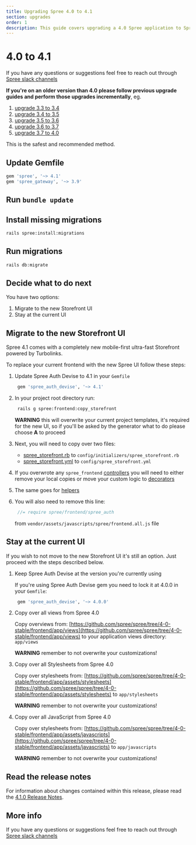 ```yaml
---
title: Upgrading Spree 4.0 to 4.1
section: upgrades
order: 1
description: This guide covers upgrading a 4.0 Spree application to Spree 4.1.
---
```


# 4.0 to 4.1

If you have any questions or suggestions feel free to reach out through [Spree slack channels](http://slack.spreecommerce.org/)

**If you're on an older version than 4.0 please follow previous upgrade guides and perform those upgrades incrementally**, eg.

1. [upgrade 3.3 to 3.4](https://app.gitbook.com/@spark-solutions/s/spree-developer-documentation/upgrades/upgrades/three-dot-three-to-three-dot-four)
2. [upgrade 3.4 to 3.5](https://app.gitbook.com/@spark-solutions/s/spree-developer-documentation/upgrades/upgrades/three-dot-four-to-three-dot-five)
3. [upgrade 3.5 to 3.6](https://app.gitbook.com/@spark-solutions/s/spree-developer-documentation/upgrades/upgrades/three-dot-five-to-three-dot-six)
4. [upgrade 3.6 to 3.7](https://app.gitbook.com/@spark-solutions/s/spree-developer-documentation/upgrades/upgrades/three-dot-six-to-three-dot-seven)
5. [upgrade 3.7 to 4.0](https://app.gitbook.com/@spark-solutions/s/spree-developer-documentation/upgrades/upgrades/three-dot-seven-to-four-dot-oh)

This is the safest and recommended method.

## Update Gemfile

```ruby
gem 'spree', '~> 4.1'
gem 'spree_gateway', '~> 3.9'
```

## Run `bundle update`

## Install missing migrations

```bash
rails spree:install:migrations
```

## Run migrations

```bash
rails db:migrate
```

## Decide what to do next

You have two options:

1. Migrate to the new Storefront UI
2. Stay at the current UI

## Migrate to the new Storefront UI

Spree 4.1 comes with a completely new mobile-first ultra-fast Storefront powered by Turbolinks.

To replace your current frontend with the new Spree UI follow these steps:

1. Update Spree Auth Devise to 4.1 in your `Gemfile`

   ```ruby
    gem 'spree_auth_devise', '~> 4.1'
   ```

2. In your project root directory run:

   ```bash
    rails g spree:frontend:copy_storefront
   ```

   **WARNING** this will overwrite your current project templates, it's required for the new UI, so if you'll be asked by the generator what to do please choose **A** to proceed

3. Next, you will need to copy over two files:
   * [spree\_storefront.rb](https://raw.githubusercontent.com/spree/spree/master/core/lib/generators/spree/install/templates/config/initializers/spree_storefront.rb) to `config/initializers/spree_storefront.rb`
   * [spree\_storefront.yml](https://raw.githubusercontent.com/spree/spree/master/core/lib/generators/spree/install/templates/config/spree_storefront.yml) to `config/spree_storefront.yml`
4. If you overwrote any `spree_frontend` [controllers](https://github.com/spree/spree/tree/master/frontend/app/controllers) you will need to either remove your local copies or move your custom logic to [decorators](https://guides.spreecommerce.org/developer/customization/logic.html#extending-controllers)
5. The same goes for [helpers](https://github.com/spree/spree/tree/master/frontend/app/helpers/spree)
6. You will also need to remove this line:

   ```javascript
    //= require spree/frontend/spree_auth
   ```

   from `vendor/assets/javascripts/spree/frontend.all.js` file

## Stay at the current UI

If you wish to not move to the new Storefront UI it's still an option. Just proceed with the steps described below.

1. Keep Spree Auth Devise at the version you're currently using

   If you're using Spree Auth Devise gem you need to lock it at 4.0.0 in your `Gemfile`:

   ```ruby
    gem 'spree_auth_devise', '~> 4.0.0'
   ```

2. Copy over all views from Spree 4.0

   Copy overviews from: [https://github.com/spree/spree/tree/4-0-stable/frontend/app/views](https://github.com/spree/spree/tree/4-0-stable/frontend/app/views) to your application views directory: `app/views`

   **WARNING** remember to not overwrite your customizations!

3. Copy over all Stylesheets from Spree 4.0

   Copy over stylesheets from: [https://github.com/spree/spree/tree/4-0-stable/frontend/app/assets/stylesheets](https://github.com/spree/spree/tree/4-0-stable/frontend/app/assets/stylesheets) to `app/stylesheets`

   **WARNING** remember to not overwrite your customizations!

4. Copy over all JavaScript from Spree 4.0

   Copy over stylesheets from: [https://github.com/spree/spree/tree/4-0-stable/frontend/app/assets/javascripts](https://github.com/spree/spree/tree/4-0-stable/frontend/app/assets/javascripts) to `app/javascripts`

   **WARNING** remember to not overwrite your customizations!

## Read the release notes

For information about changes contained within this release, please read the [4.1.0 Release Notes](https://guides.spreecommerce.org/release_notes/spree_4_1_0.html).

## More info

If you have any questions or suggestions feel free to reach out through [Spree slack channels](http://slack.spreecommerce.org/)

